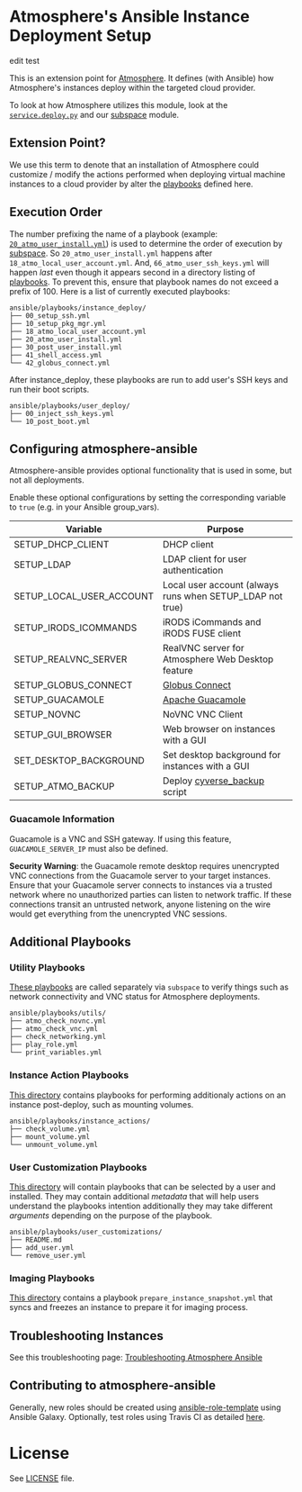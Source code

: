 Atmosphere's Ansible Instance Deployment Setup
==============================================
edit test

This is an extension point for [Atmosphere](https://github.com/cyverse/atmosphere). It defines (with Ansible) how Atmosphere's instances deploy within the targeted cloud provider.

To look at how Atmosphere utilizes this module, look at the [`service.deploy.py`](https://github.com/cyverse/atmosphere/blob/master/service/deploy.py) and our [subspace](https://github.com/cyverse/subspace) module.

Extension Point?
----------------
We use this term to denote that an installation of Atmosphere could customize / modify the actions performed when deploying virtual machine instances to a cloud provider by alter the [playbooks](ansible/playbooks) defined here.

Execution Order
---------------
The number prefixing the name of a playbook (example: [`20_atmo_user_install.yml`](ansible/playbooks/instance_deploy)) is used to determine the order of execution by [subspace](https://github.com/iPlantCollaborativeOpenSource/subspace). So `20_atmo_user_install.yml` happens after `18_atmo_local_user_account.yml`. And, `66_atmo_user_ssh_keys.yml` will happen _last_ even though it appears second in a directory listing of [playbooks](ansible/playbooks).  To prevent this, ensure that playbook names do not exceed a prefix of 100.  Here is a list of currently executed playbooks:

```
ansible/playbooks/instance_deploy/
├── 00_setup_ssh.yml
├── 10_setup_pkg_mgr.yml
├── 18_atmo_local_user_account.yml
├── 20_atmo_user_install.yml
├── 30_post_user_install.yml
├── 41_shell_access.yml
└── 42_globus_connect.yml
```

After instance_deploy, these playbooks are run to add user's SSH keys and run their boot scripts.

```
ansible/playbooks/user_deploy/
├── 00_inject_ssh_keys.yml
└── 10_post_boot.yml
```

## Configuring atmosphere-ansible

Atmosphere-ansible provides optional functionality that is used in some, but not all deployments.

Enable these optional configurations by setting the corresponding variable to `true` (e.g. in your Ansible group_vars).

| **Variable**             | **Purpose**                                               |
|--------------------------|-----------------------------------------------------------|
| SETUP_DHCP_CLIENT        | DHCP client                                               |
| SETUP_LDAP               | LDAP client for user authentication                       |
| SETUP_LOCAL_USER_ACCOUNT | Local user account (always runs when SETUP_LDAP not true) |
| SETUP_IRODS_ICOMMANDS    | iRODS iCommands and iRODS FUSE client                     |
| SETUP_REALVNC_SERVER     | RealVNC server for Atmosphere Web Desktop feature         |
| SETUP_GLOBUS_CONNECT     | [Globus Connect](https://www.globus.org/globus-connect)   |
| SETUP_GUACAMOLE          | [Apache Guacamole](https://guacamole.apache.org/)         |
| SETUP_NOVNC              | NoVNC VNC Client                                          |
| SETUP_GUI_BROWSER        | Web browser on instances with a GUI                       |
| SET_DESKTOP_BACKGROUND   | Set desktop background for instances with a GUI           |
| SETUP_ATMO_BACKUP        | Deploy [cyverse_backup](https://wiki.cyverse.org/wiki/display/atmman/Backing+Up+and+Restoring+Your+Data+to+the+Data+Store) script |

### Guacamole Information

Guacamole is a VNC and SSH gateway. If using this feature, `GUACAMOLE_SERVER_IP` must also be defined.

**Security Warning**: the Guacamole remote desktop requires unencrypted VNC connections from the Guacamole server to your target instances. Ensure that your Guacamole server connects to instances via a trusted network where no unauthorized parties can listen to network traffic. If these connections transit an untrusted network, anyone listening on the wire would get everything from the unencrypted VNC sessions.

## Additional Playbooks

### Utility Playbooks
[These playbooks](ansible/playbooks/utils) are called separately via `subspace` to verify things such as network connectivity and VNC status for Atmosphere deployments.

```
ansible/playbooks/utils/
├── atmo_check_novnc.yml
├── atmo_check_vnc.yml
├── check_networking.yml
├── play_role.yml
└── print_variables.yml
```

### Instance Action Playbooks
[This directory](ansible/playbooks/instance_actions) contains playbooks for performing additionaly actions on an instance post-deploy, such as mounting volumes.
```
ansible/playbooks/instance_actions/
├── check_volume.yml
├── mount_volume.yml
└── unmount_volume.yml
```

### User Customization Playbooks
[This directory](ansible/playbooks/user_customizations) will contain playbooks that can be selected by a user and installed. They may contain additional *metadata* that will help users understand the playbooks intention additionally they may take different *arguments* depending on the purpose of the playbook.

```
ansible/playbooks/user_customizations/
├── README.md
├── add_user.yml
└── remove_user.yml
```

### Imaging Playbooks
[This directory](ansible/playbooks/imaging) contains a playbook `prepare_instance_snapshot.yml` that syncs and freezes an instance to prepare it for imaging process.


## Troubleshooting Instances
See this troubleshooting page: [Troubleshooting Atmosphere Ansible](docs/troubleshooting_atmo_ansible.md)

## Contributing to atmosphere-ansible
Generally, new roles should be created using [ansible-role-template](https://github.com/cyverse-ansible/ansible-role-template) using Ansible Galaxy. Optionally, test roles using Travis CI as detailed [here](https://github.com/c-mart/atmosphere-guides/blob/91106b7422fb24ccc87280519147d0c7bcbe629a/src/contribution_guide/contribution_guide.md#ansible-galaxy-roles).

# License

See [LICENSE](LICENSE) file.
